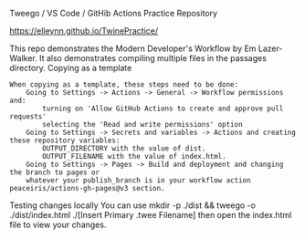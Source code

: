 Tweego / VS Code / GitHib Actions Practice Repository

https://elleynn.github.io/TwinePractice/

This repo demonstrates the Modern Developer's Workflow by Em Lazer-Walker. It also demonstrates compiling multiple files in the passages directory.
Copying as a template

    When copying as a template, these steps need to be done:
        Going to Settings -> Actions -> General -> Workflow permissions and:
            turning on 'Allow GitHub Actions to create and approve pull requests'
            selecting the 'Read and write permissions' option
        Going to Settings -> Secrets and variables -> Actions and creating these repository variables:
            OUTPUT_DIRECTORY with the value of dist.
            OUTPUT_FILENAME with the value of index.html.
        Going to Settings -> Pages -> Build and deployment and changing the branch to pages or 
        whatever your publish_branch is in your workflow action peaceiris/actions-gh-pages@v3 section.

Testing changes locally
You can use mkdir -p ./dist && tweego -o ./dist/index.html ./[Insert Primary .twee Filename] then open the index.html file to view your changes.
